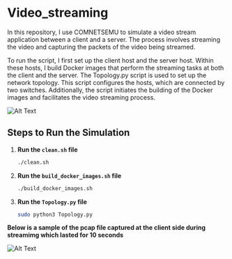 # Video_streaming

In this repository, I use COMNETSEMU to simulate a video stream application between a client and a server. The process involves streaming the video and capturing the packets of the video being streamed. 

To run the script, I first set up the client host and the server host. Within these hosts, I build Docker images that perform the streaming tasks at both the client and the server. The Topology.py script is used to set up the network topology. This script configures the hosts, which are connected by two switches. Additionally, the script initiates the building of the Docker images and facilitates the video streaming process.


![Alt Text](https://github.com/johnsengendo/Project/blob/main/Topology/Topology.png)

## Steps to Run the Simulation

1. **Run the `clean.sh` file**
   ```bash
   ./clean.sh

2. **Run the `build_docker_images.sh` file**
   ```bash
   ./build_docker_images.sh

3. **Run the `Topology.py` file**
   ```bash
   sudo python3 Topology.py

**Below is a sample of the pcap file captured at the client side during streamimg which lasted for 10 seconds**

![Alt Text](https://github.com/johnsengendo/Video_server/blob/main/images/Screenshot%202024-07-01%20131138.png)
